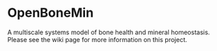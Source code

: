# OpenBoneMin

A multiscale systems model of bone health and mineral homeostasis. Please see the wiki page for more information on this project.


